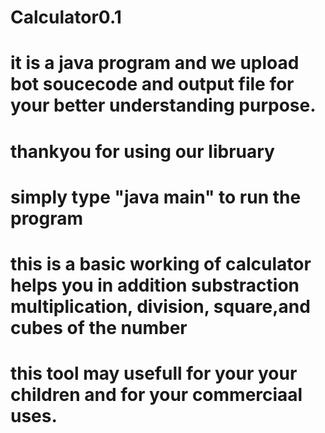# Calculator0.1
# it is a java program and we upload bot soucecode and output file for your better understanding purpose.
# thankyou for using our libruary

# simply type "java main" to run the program

# this is a basic working of calculator helps you in addition substraction multiplication, division, square,and cubes of the number
# this tool may usefull for your your children and for your commerciaal uses.
